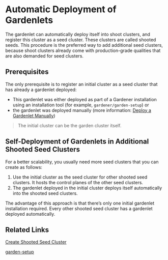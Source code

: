 # Automatic Deployment of Gardenlets

The gardenlet can automatically deploy itself into shoot clusters, and register this cluster as a seed cluster. 
These clusters are called shooted seeds. 
This procedure is the preferred way to add additional seed clusters, because shoot clusters already come with production-grade qualities that are also demanded for seed clusters.

## Prerequisites

The only prerequisite is to register an initial cluster as a seed cluster that has already a gardenlet deployed:

* This gardenlet was either deployed as part of a Gardener installation using an installation tool (for example, `gardener/garden-setup`) or
* the gardenlet was deployed manually (more information: [Deploy a Gardenlet Manually](deploy_gardenlet_manually.md))

> The initial cluster can be the garden cluster itself.

## Self-Deployment of Gardenlets in Additional Shooted Seed Clusters

For a better scalability, you usually need more seed clusters that you can create as follows:

1. Use the initial cluster as the seed cluster for other shooted seed clusters. It hosts the control planes of the other seed clusters.
1. The gardenlet deployed in the initial cluster deploys itself automatically into the shooted seed clusters.  

The advantage of this approach is that there’s only one initial gardenlet installation required. Every other shooted seed cluster has a gardenlet deployed automatically.

## Related Links

[Create Shooted Seed Cluster](../usage/shooted_seed.md)

[garden-setup](http://github.com/gardener/garden-setup)

